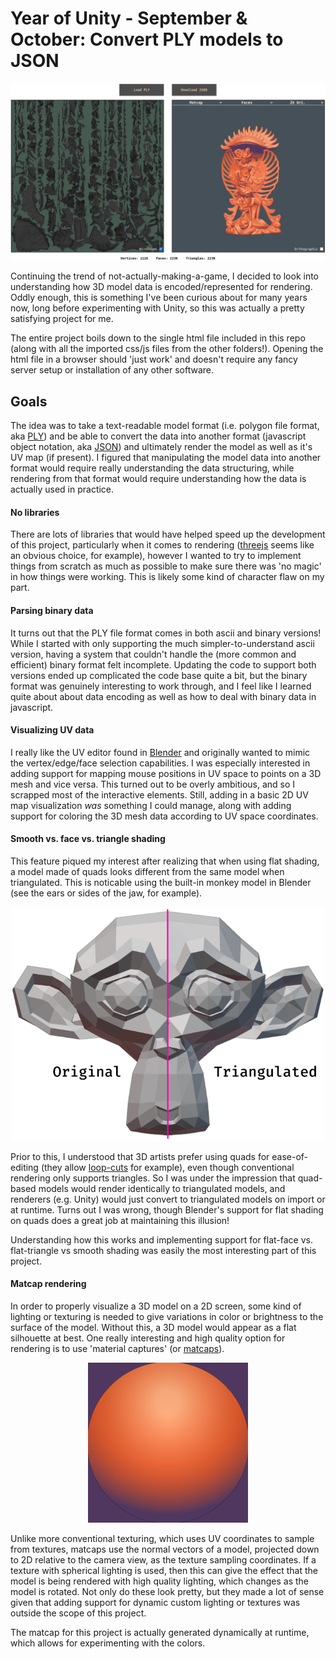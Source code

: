 # Year of Unity - September & October: Convert PLY models to JSON

<p align="center">
  <img src="github_images/screenshot_white_background.webp">
</p>

Continuing the trend of not-actually-making-a-game, I decided to look into understanding how 3D model data is encoded/represented for rendering. Oddly enough, this is something I've been curious about for many years now, long before experimenting with Unity, so this was actually a pretty satisfying project for me.

The entire project boils down to the single html file included in this repo (along with all the imported css/js files from the other folders!). Opening the html file in a browser should 'just work' and doesn't require any fancy server setup or installation of any other software.

## Goals
The idea was to take a text-readable model format (i.e. polygon file format, aka [PLY](https://en.wikipedia.org/wiki/PLY_(file_format))) and be able to convert the data into another format (javascript object notation, aka [JSON](https://en.wikipedia.org/wiki/JSON)) and ultimately render the model as well as it's UV map (if present). I figured that manipulating the model data into another format would require really understanding the data structuring, while rendering from that format would require understanding how the data is actually used in practice.

#### No libraries
There are lots of libraries that would have helped speed up the development of this project, particularly when it comes to rendering ([threejs](https://threejs.org/) seems like an obvious choice, for example), however I wanted to try to implement things from scratch as much as possible to make sure there was 'no magic' in how things were working. This is likely some kind of character flaw on my part.

#### Parsing binary data
It turns out that the PLY file format comes in both ascii and binary versions! While I started with only supporting the much simpler-to-understand ascii version, having a system that couldn't handle the (more common and efficient) binary format felt incomplete. Updating the code to support both versions ended up complicated the code base quite a bit, but the binary format was genuinely interesting to work through, and I feel like I learned quite about about data encoding as well as how to deal with binary data in javascript.

#### Visualizing UV data
I really like the UV editor found in [Blender](https://docs.blender.org/manual/en/latest/editors/uv/introduction.html) and originally wanted to mimic the vertex/edge/face selection capabilities. I was especially interested in adding support for mapping mouse positions in UV space to points on a 3D mesh and vice versa. This turned out to be overly ambitious, and so I scrapped most of the interactive elements. Still, adding in a basic 2D UV map visualization _was_ something I could manage, along with adding support for coloring the 3D mesh data according to UV space coordinates.

#### Smooth vs. face vs. triangle shading
This feature piqued my interest after realizing that when using flat shading, a model made of quads looks different from the same model when triangulated. This is noticable using the built-in monkey model in Blender (see the ears or sides of the jaw, for example).

<p align="center">
  <img width=500px src="github_images/triangulated_comparison.webp">
</p>

Prior to this, I understood that 3D artists prefer using quads for ease-of-editing (they allow [loop-cuts](https://docs.blender.org/manual/en/latest/modeling/meshes/tools/loop.html) for example), even though conventional rendering only supports triangles. So I was under the impression that quad-based models would render identically to triangulated models, and renderers (e.g. Unity) would just convert to triangulated models on import or at runtime. Turns out I was wrong, though Blender's support for flat shading on quads does a great job at maintaining this illusion!

Understanding how this works and implementing support for flat-face vs. flat-triangle vs smooth shading was easily the most interesting part of this project.

#### Matcap rendering
In order to properly visualize a 3D model on a 2D screen, some kind of lighting or texturing is needed to give variations in color or brightness to the surface of the model. Without this, a 3D model would appear as a flat silhouette at best. One really interesting and high quality option for rendering is to use 'material captures' (or [matcaps](https://github.com/nidorx/matcaps/blob/master/README.md)).

<p align="center">
  <img src="github_images/matcap.webp">
</p>

Unlike more conventional texturing, which uses UV coordinates to sample from textures, matcaps use the normal vectors of a model, projected down to 2D relative to the camera view, as the texture sampling coordinates. If a texture with spherical lighting is used, then this can give the effect that the model is being rendered with high quality lighting, which changes as the model is rotated. Not only do these look pretty, but they made a lot of sense given that adding support for dynamic custom lighting or textures was outside the scope of this project.

The matcap for this project is actually generated dynamically at runtime, which allows for experimenting with the colors.
